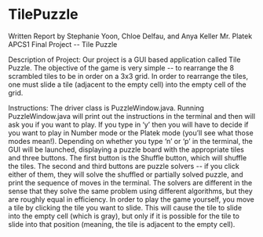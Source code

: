 # TilePuzzle
Written Report
by Stephanie Yoon, Chloe Delfau, and Anya Keller
Mr. Platek
APCS1 Final Project -- Tile Puzzle

Description of Project:
Our project is a GUI based application called Tile Puzzle. The objective of the game is very simple -- to rearrange the 8 scrambled tiles to be in order on a 3x3 grid. In order to rearrange the tiles, one must slide a tile (adjacent to the empty cell) into the empty cell of the grid.

Instructions:
The driver class is PuzzleWindow.java. Running PuzzleWindow.java will print out the instructions in the terminal and then will ask you if you want to play. If you type in ‘y’ then you will have to decide if you want to play in Number mode or the Platek mode (you’ll see what those modes mean!). Depending on whether you type ‘n’ or ‘p’ in the terminal, the GUI will be launched, displaying a puzzle board with the appropriate tiles and three buttons.
The first button is the Shuffle button, which will shuffle the tiles. The second and third buttons are puzzle solvers -- if you click either of them, they will solve the shuffled or partially solved puzzle, and print the sequence of moves in the terminal. The solvers are different in the sense that they solve the same problem using different algorithms, but they are roughly equal in efficiency.
In order to play the game yourself, you move a tile by clicking the tile you want to slide. This will cause the tile to slide into the empty cell (which is gray), but only if it is possible for the tile to slide into that position (meaning, the tile is adjacent to the empty cell). 

